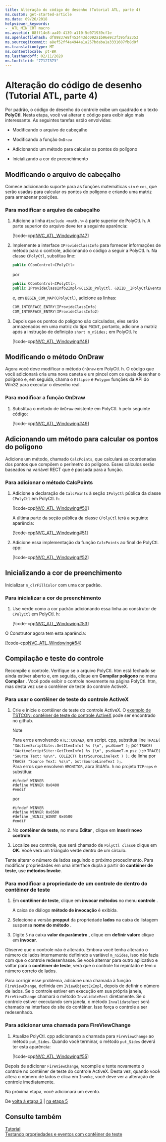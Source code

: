 ```yaml
---
title: Alteração do código de desenho (Tutorial ATL, parte 4)
ms.custom: get-started-article
ms.date: 09/26/2018
helpviewer_keywords:
- _ATL_MIN_CRT macro
ms.assetid: 08ff14e8-aa49-4139-a110-5d071939cf1e
ms.openlocfilehash: df89837e8f453443dc092a1b96e9c3f395fa2353
ms.sourcegitcommit: a8ef52ff4a4944a1a257bdaba1a3331607fb8d0f
ms.translationtype: MT
ms.contentlocale: pt-BR
ms.lasthandoff: 02/11/2020
ms.locfileid: "77127373"
---
```

# <a name="changing-the-drawing-code-atl-tutorial-part-4"></a>Alteração do código de desenho (Tutorial ATL, parte 4)

Por padrão, o código de desenho do controle exibe um quadrado e o texto **PolyCtl**. Nesta etapa, você vai alterar o código para exibir algo mais interessante. As seguintes tarefas estão envolvidas:

- Modificando o arquivo de cabeçalho

- Modificando a função `OnDraw`

- Adicionando um método para calcular os pontos do polígono

- Inicializando a cor de preenchimento

## <a name="modifying-the-header-file"></a>Modificando o arquivo de cabeçalho

Comece adicionando suporte para as funções matemáticas `sin` e `cos`, que serão usadas para calcular os pontos do polígono e criando uma matriz para armazenar posições.

### <a name="to-modify-the-header-file"></a>Para modificar o arquivo de cabeçalho

1. Adicione a linha `#include <math.h>` à parte superior de PolyCtl. h. A parte superior do arquivo deve ter a seguinte aparência:

    [!code-cpp[NVC_ATL_Windowing#47](../atl/codesnippet/cpp/changing-the-drawing-code-atl-tutorial-part-4_1.cpp)]

1. Implemente a interface `IProvideClassInfo` para fornecer informações de método para o controle, adicionando o código a seguir a PolyCtl. h. Na classe `CPolyCtl`, substitua line:

    ```cpp
    public CComControl<CPolyCtl>
    ```

    por

    ```cpp
    public CComControl<CPolyCtl>,
    public IProvideClassInfo2Impl<&CLSID_PolyCtl, &DIID__IPolyCtlEvents, &LIBID_PolygonLib>
    ```

    e, em `BEGIN_COM_MAP(CPolyCtl)`, adicione as linhas:

    ```cpp
    COM_INTERFACE_ENTRY(IProvideClassInfo)
    COM_INTERFACE_ENTRY(IProvideClassInfo2)
    ```

1. Depois que os pontos do polígono são calculados, eles serão armazenados em uma matriz do tipo `POINT`, portanto, adicione a matriz após a instrução de definição `short m_nSides;` em PolyCtl. h:

    [!code-cpp[NVC_ATL_Windowing#48](../atl/codesnippet/cpp/changing-the-drawing-code-atl-tutorial-part-4_2.h)]

## <a name="modifying-the-ondraw-method"></a>Modificando o método OnDraw

Agora você deve modificar o método `OnDraw` em PolyCtl. h. O código que você adicionará cria uma nova caneta e um pincel com os quais desenhar o polígono e, em seguida, chama o `Ellipse` e `Polygon` funções da API do Win32 para executar o desenho real.

### <a name="to-modify-the-ondraw-function"></a>Para modificar a função OnDraw

1. Substitua o método de `OnDraw` existente em PolyCtl. h pelo seguinte código:

    [!code-cpp[NVC_ATL_Windowing#49](../atl/codesnippet/cpp/changing-the-drawing-code-atl-tutorial-part-4_3.cpp)]

## <a name="adding-a-method-to-calculate-the-polygon-points"></a>Adicionando um método para calcular os pontos do polígono

Adicione um método, chamado `CalcPoints`, que calculará as coordenadas dos pontos que compõem o perímetro do polígono. Esses cálculos serão baseados na variável RECT que é passada para a função.

### <a name="to-add-the-calcpoints-method"></a>Para adicionar o método CalcPoints

1. Adicione a declaração de `CalcPoints` à seção `IPolyCtl` pública da classe `CPolyCtl` em PolyCtl. h:

    [!code-cpp[NVC_ATL_Windowing#50](../atl/codesnippet/cpp/changing-the-drawing-code-atl-tutorial-part-4_4.h)]

    A última parte da seção pública da classe `CPolyCtl` terá a seguinte aparência:

    [!code-cpp[NVC_ATL_Windowing#51](../atl/codesnippet/cpp/changing-the-drawing-code-atl-tutorial-part-4_5.h)]

1. Adicione essa implementação da função `CalcPoints` ao final de PolyCtl. cpp:

    [!code-cpp[NVC_ATL_Windowing#52](../atl/codesnippet/cpp/changing-the-drawing-code-atl-tutorial-part-4_6.cpp)]

## <a name="initializing-the-fill-color"></a>Inicializando a cor de preenchimento

Inicializar `m_clrFillColor` com uma cor padrão.

### <a name="to-initialize-the-fill-color"></a>Para inicializar a cor de preenchimento

1. Use verde como a cor padrão adicionando essa linha ao construtor de `CPolyCtl` em PolyCtl. h:

    [!code-cpp[NVC_ATL_Windowing#53](../atl/codesnippet/cpp/changing-the-drawing-code-atl-tutorial-part-4_7.h)]

O Construtor agora tem esta aparência:

[!code-cpp[NVC_ATL_Windowing#54](../atl/codesnippet/cpp/changing-the-drawing-code-atl-tutorial-part-4_8.h)]

## <a name="building-and-testing-the-control"></a>Compilação e teste do controle

Recompile o controle. Verifique se o arquivo PolyCtl. htm está fechado se ainda estiver aberto e, em seguida, clique em **Compilar polígono** no menu **Compilar** . Você pode exibir o controle novamente na página PolyCtl. htm, mas desta vez use o contêiner de teste do controle ActiveX.

### <a name="to-use-the-activex-control-test-container"></a>Para usar o contêiner de teste do controle ActiveX

1. Crie e inicie o contêiner de teste do controle ActiveX. O [exemplo de TSTCON: contêiner de teste do controle ActiveX](https://github.com/Microsoft/VCSamples/tree/master/VC2010Samples/MFC/ole/TstCon) pode ser encontrado no github.

    > [!NOTE]
    > Para erros envolvendo `ATL::CW2AEX`, em script. cpp, substitua line `TRACE( "XActiveScriptSite::GetItemInfo( %s )\n", pszNameT );` por `TRACE( "XActiveScriptSite::GetItemInfo( %s )\n", pszNameT.m_psz );`e `TRACE( "Source Text: %s\n", COLE2CT( bstrSourceLineText ) );` de linha por `TRACE( "Source Text: %s\n", bstrSourceLineText );`.<br/>
    > Para erros que envolvem `HMONITOR`, abra StdAfx. h no projeto `TCProps` e substitua:
    > ```
    > #ifndef WINVER
    > #define WINVER 0x0400
    > #endif
    > ```
    > por
    > ```
    > #ifndef WINVER
    > #define WINVER 0x0500
    > #define _WIN32_WINNT 0x0500
    > #endif
    > ```

1. No **contêiner de teste**, no menu **Editar** , clique em **Inserir novo controle**.

1. Localize seu controle, que será chamado de `PolyCtl class`e clique em **OK**. Você verá um triângulo verde dentro de um círculo.

Tente alterar o número de lados seguindo o próximo procedimento. Para modificar propriedades em uma interface dupla a partir do **contêiner de teste**, use **métodos Invoke**.

### <a name="to-modify-a-controls-property-from-within-the-test-container"></a>Para modificar a propriedade de um controle de dentro do contêiner de teste

1. Em **contêiner de teste**, clique em **invocar métodos** no menu **controle** .

    A caixa de diálogo **método de invocação** é exibida.

1. Selecione a versão **propput** da propriedade **lados** na caixa de listagem suspensa **nome do método** .

1. Digite `5` na caixa **valor do parâmetro** , clique em **definir valor**e clique em **invocar**.

Observe que o controle não é alterado. Embora você tenha alterado o número de lados internamente definindo a variável `m_nSides`, isso não fazia com que o controle redesenhasse. Se você alternar para outro aplicativo e voltar para o **contêiner de teste**, verá que o controle foi repintado e tem o número correto de lados.

Para corrigir esse problema, adicione uma chamada à função `FireViewChange`, definida em `IViewObjectExImpl`, depois de definir o número de lados. Se o controle estiver em execução em sua própria janela, `FireViewChange` chamará o método `InvalidateRect` diretamente. Se o controle estiver executando sem janela, o método `InvalidateRect` será chamado na interface do site do contêiner. Isso força o controle a ser redesenhado.

### <a name="to-add-a-call-to-fireviewchange"></a>Para adicionar uma chamada para FireViewChange

1. Atualize PolyCtl. cpp adicionando a chamada para `FireViewChange` ao método `put_Sides`. Quando você terminar, o método `put_Sides` deverá ter esta aparência:

    [!code-cpp[NVC_ATL_Windowing#55](../atl/codesnippet/cpp/changing-the-drawing-code-atl-tutorial-part-4_9.cpp)]

Depois de adicionar `FireViewChange`, recompile e tente novamente o controle no contêiner de teste do controle ActiveX. Desta vez, quando você altera o número de lados e clica em `Invoke`, você deve ver a alteração de controle imediatamente.

Na próxima etapa, você adicionará um evento.

De [volta à etapa 3](../atl/adding-a-property-to-the-control-atl-tutorial-part-3.md) &#124; [na etapa 5](../atl/adding-an-event-atl-tutorial-part-5.md)

## <a name="see-also"></a>Consulte também

[Tutorial](../atl/active-template-library-atl-tutorial.md)<br/>
[Testando propriedades e eventos com contêiner de teste](../mfc/testing-properties-and-events-with-test-container.md)
